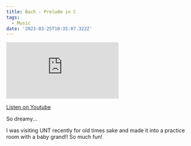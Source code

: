 ```yaml
---
title: Bach - Prelude in C
tags:
  - Music
date: '2023-03-25T10:35:07.322Z'
---
```


<iframe src="https://www.youtube-nocookie.com/embed/Qxv7QAKtoes?modestbranding=1&showinfo=0&rel=0" title="YouTube video player" frameborder="0" allow="accelerometer; autoplay; encrypted-media; gyroscope; picture-in-picture;" allowfullscreen className="youtube_video"></iframe>

[Listen on Youtube](https://youtu.be/Qxv7QAKtoes)

So dreamy...

I was visiting UNT recently for old times sake and made it into a practice room with a baby grand!! So much fun!
